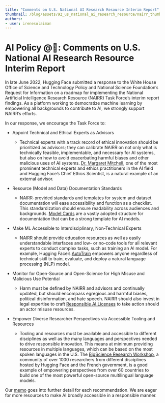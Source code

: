 ```yaml
---
title: "Comments on U.S. National AI Research Resource Interim Report"
thumbnail: /blog/assets/92_us_national_ai_research_resource/nairr_thumbnail.png
authors:
- user: irenesolaiman
---
```


# AI Policy @🤗: Comments on U.S. National AI Research Resource Interim Report

<!-- {blog_metadata} -->
<!-- {authors} -->

In late June 2022, Hugging Face submitted a response to the White House Office of Science and Technology Policy and National Science Foundation’s Request for Information on a roadmap for implementing the National Artificial Intelligence Research Resource (NAIRR) Task Force’s interim report findings. As a platform working to democratize machine learning by empowering all backgrounds to contribute to AI, we strongly support NAIRR’s efforts. 

In our response, we encourage the Task Force to:  

- Appoint Technical and Ethical Experts as Advisors
    - Technical experts with a track record of ethical innovation should be prioritized as advisors; they can calibrate NAIRR on not only what is technically feasible, implementable, and necessary for AI systems, but also on how to avoid exacerbating harmful biases and other malicious uses of AI systems. [Dr. Margaret Mitchell](https://www.m-mitchell.com/), one of the most prominent technical experts and ethics practitioners in the AI field and Hugging Face’s Chief Ethics Scientist, is a natural example of an external advisor.

- Resource (Model and Data) Documentation Standards 
    - NAIRR-provided standards and templates for system and dataset documentation will ease accessibility and function as a checklist. This standardization should ensure readability across audiences and backgrounds. [Model Cards](https://huggingface.co/docs/hub/models-cards) are a vastly adopted structure for documentation that can be a strong template for AI models. 

- Make ML Accessible to Interdisciplinary, Non-Technical Experts 
    - NAIRR should provide education resources as well as easily understandable interfaces and low- or no-code tools for all relevant experts to conduct complex tasks, such as training an AI model. For example, Hugging Face’s [AutoTrain](https://huggingface.co/autotrain) empowers anyone regardless of technical skill to train, evaluate, and deploy a natural language processing (NLP) model. 

- Monitor for Open-Source and Open-Science for High Misuse and Malicious Use Potential
    - Harm must be defined by NAIRR and advisors and continually updated, but should encompass egregious and harmful biases, political disinformation, and hate speech. NAIRR should also invest in legal expertise to craft [Responsible AI Licenses](https://bigscience.huggingface.co/blog/the-bigscience-rail-license) to take action should an actor misuse resources.

- Empower Diverse Researcher Perspectives via Accessible Tooling and Resources
    - Tooling and resources must be available and accessible to different disciplines as well as the many languages and perspectives needed to drive responsible innovation. This means at minimum providing resources in multiple languages, which can be based on the most spoken languages in the U.S. The [BigScience Research Workshop](https://bigscience.huggingface.co/), a community of over 1000 researchers from different disciplines hosted by Hugging Face and the French government, is a good example of empowering perspectives from over 60 countries to build one of the most powerful open-source multilingual language models. 

Our <a href="/blog/assets/92_us_national_ai_research_resource/Hugging_Face_NAIRR_RFI_2022.pdf">memo</a> goes into further detail for each recommendation. We are eager for more resources to make AI broadly accessible in a responsible manner.



